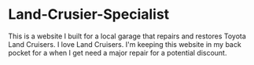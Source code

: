 # Land-Crusier-Specialist
This is a website I built for a local garage that repairs and restores Toyota Land Cruisers. I love Land Cruisers. I'm keeping this website in my back pocket for a when I get need a major repair for a potential discount.
